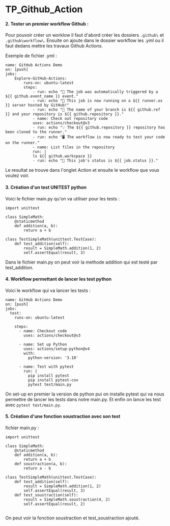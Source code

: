 # TP_Github_Action


#### 2. Tester un premier workflow Github :

Pour pouvoir créer un worklow il faut d'abord créer les dossiers ` .github\ ` et ` .github\workflow\ `.
Ensuite on ajoute dans le dossier workflow les .yml ou il faut dedans mettre les travaux Github Actions.

Exemple de fichier .yml :

```
name: GitHub Actions Demo
on: [push]
jobs:
    Explore-GitHub-Actions:
        runs-on: ubuntu-latest
        steps:
            - run: echo "🎉 The job was automatically triggered by a ${{ github.event_name }} event."
            - run: echo "🐧 This job is now running on a ${{ runner.os }} server hosted by GitHub!"
            - run: echo "🔎 The name of your branch is ${{ github.ref }} and your repository is ${{ github.repository }}."
            - name: Check out repository code
            uses: actions/checkout@v3
            - run: echo "💡 The ${{ github.repository }} repository has been cloned to the runner."
            - run: echo "🖥️ The workflow is now ready to test your code on the runner."
            - name: List files in the repository
            run: |
            ls ${{ github.workspace }}
            - run: echo "🍏 This job's status is ${{ job.status }}."

```

Le resultat se trouve dans l'onglet Action et ensuite le workflow que vous voulez voir.


#### 3. Création d'un test UNITEST python

Voici le fichier main.py qu'on va utiliser pour les tests :

```
import unittest

class SimpleMath:
    @staticmethod
    def addition(a, b):
        return a + b

class TestSimpleMath(unittest.TestCase):
    def test_addition(self):
        result = SimpleMath.addition(1, 2)
        self.assertEqual(result, 3)

```
Dans le fichier main.py on peut voir la methode addition qui est testé par test_addition.

#### 4. Workflow permettant de lancer les test python

Voici le workflow qui va lancer les tests :

```
name: GitHub Actions Demo
on: [push]
jobs:
  test:
    runs-on: ubuntu-latest

    steps:
      - name: Checkout code
        uses: actions/checkout@v3
  
      - name: Set up Python
        uses: actions/setup-python@v4
        with:
          python-version: '3.10'

      - name: Test with pytest
        run: |
          pip install pytest
          pip install pytest-cov
          pytest test/main.py
```

On set-up en premier la version de python pui on installe pytest qui va nous permettre de lancer les tests dans notre main.py.
Et enfin on lance les test avec `pytest test/main.py`.

#### 5. Création d'une fonction soustraction avec son test

fichier main.py :

```
import unittest

class SimpleMath:
    @staticmethod
    def addition(a, b):
        return a + b
    def soustraction(a, b):
        return a - b

class TestSimpleMath(unittest.TestCase):
    def test_addition(self):
        result = SimpleMath.addition(1, 2)
        self.assertEqual(result, 3)
    def test_soustraction(self):
        result = SimpleMath.soustraction(4, 2)
        self.assertEqual(result, 2)


```

On peut voir la fonction soustraction et test_soustraction ajouté.


